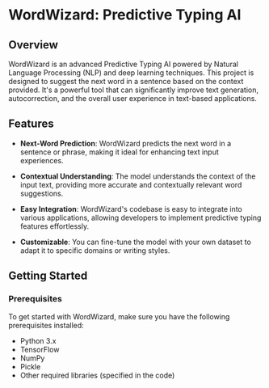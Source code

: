 # WordWizard: Predictive Typing AI

## Overview

WordWizard is an advanced Predictive Typing AI powered by Natural Language Processing (NLP) and deep learning techniques. This project is designed to suggest the next word in a sentence based on the context provided. It's a powerful tool that can significantly improve text generation, autocorrection, and the overall user experience in text-based applications.

## Features

- **Next-Word Prediction**: WordWizard predicts the next word in a sentence or phrase, making it ideal for enhancing text input experiences.
  
- **Contextual Understanding**: The model understands the context of the input text, providing more accurate and contextually relevant word suggestions.
  
- **Easy Integration**: WordWizard's codebase is easy to integrate into various applications, allowing developers to implement predictive typing features effortlessly.

- **Customizable**: You can fine-tune the model with your own dataset to adapt it to specific domains or writing styles.

## Getting Started

### Prerequisites

To get started with WordWizard, make sure you have the following prerequisites installed:

- Python 3.x
- TensorFlow
- NumPy
- Pickle
- Other required libraries (specified in the code)
